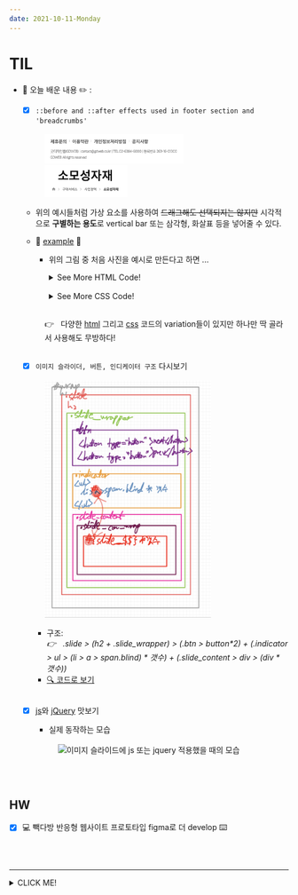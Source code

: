 ```yaml
---
date: 2021-10-11-Monday
---
```


# TIL

- 📝 오늘 배운 내용 ✏️ : 
  - [x] `::before and ::after effects used in footer section and 'breadcrumbs'`        

  <br />
  <img src="./images/footer_before_after_effects.png" alt="before와 after 가상 요소를 사용한 예시" width="250px" height="px" style="padding-left: 40px;"/>
  <br />
  <img src="./images/breadcrumbs_example.png" alt="before와 after 가상 요소를 사용한 예시" width="150px" height="px" style="padding-left: 40px;"/>
  <br />

  - 위의 예시들처럼 가상 요소를 사용하여 ~~드래그해도 선택되지는 않지만~~ 시각적으로 **구별하는 용도**로 vertical bar 또는 삼각형, 화살표 등을 넣어줄 수 있다.       

  - 📍 <u>example</u> 📍         
    - 위의 그림 중 처음 사진을 예시로 만든다고 하면 ... 

      <details>
      <summary>See More HTML Code!</summary>  

      ```html
      <!-- 솔루션 1 (with 선생님):  span 태그로 처리하기 -->
      
        <div class="nav_list">
          <ul>
            <li>
              <!-- 단, 여기는 span 안씀 -->
              <a href="#">제휴 문의</a>
            </li>
            <li>
              <span class="bar"></span>
              <a href="#">이용 약관</a>
            </li>
            <li>
              <span class="bar"></span>
              <a href="#">개인정보 처리 방침</a>
            </li>
            <li>
              <span class="bar"></span>
              <a href="#">공지 사항</a>
            </li>
          </ul>
        </div>

      ```

      </details>
      <br />
      <details>
      <summary>See More CSS Code!</summary>  

      ```css
        /* 솔루션 1 (with 선생님):  span 태그로 처리하기 */
        .bar {
          display: none;

          float: left;
          width: 1px;
          height: 10px;
          margin-left: -5px;
          margin-top: 5px;
          background: #777;
        }


        /* 솔루션 2 : 비포 가상 요소로 처리하기 
                      (span 쓰고 싶지 않으면... 두 번째 방법으로 이거...)
        */
        .nav_list li:first-child:before, 
        .nav_list li:first-child::before {
          display: none;
        }

        .nav_list li:before,
        .nav_list li::before {
          content: '';
          float: left;
          width: 1px;
          height: 10px;
          margin-left: -5px;
          margin-top: 5px;
          background-color: #59a;
        }


        /* 솔루션 3 - before말고 after도 가능...! */
        .nav_list li:after,
        .nav_list li::after {
          /* entity 코드는 가끔 읽을 수도 있기때문에... 생략... 
            유니 코드는 넣어도 무방... 
          */
          content: '';
          display: block;
          /* float: right;
          margin-left: 10px; */
          /* 위와 같이 플로트를 주는 방법도 있지만 나중에 a 태그가 크기를 갖으면 변할 수도 있으니까... */
          
          /* 이걸 선호... 추천... !! 
          플로트를 주면 해당 요소는 display: block; 과 같아지니까 ... 
          대신 여기다가 position: absolute; 줄거면 li라는 부모요소에 position: relative; 주기... */
          position: absolute;
          /* top: 5px; */
          top: 0;
          bottom: 0;
          right: -5px;
          margin: auto;

          width: 0;
          height: 10px;
          border-right: 1px solid #19a;
        }


        /* 솔루션 4 - li에 border를 활용하는 방법 */
        .nav_list li {
          height: 10px;
          margin-right: 10px;
          padding-right: 10px;
          border-right: 1px solid #f06;
        }
        .nav_list li:last-child {
          border: 0;
          margin-right: 0;
        }
        .nav_list a {
          /* width: 100px;
          height: 50px; */
          background-color: #7ff;
        }
      ```

      </details>

  <br />
  <p style="padding-left: 40px;">👉 &nbsp; 다양한 <a href="https://github.com/ekfka4863/frontEndCourse_210901/blob/main/code_during_the_class/html/c_01_position_set.html">html</a> 그리고 <a href="https://github.com/ekfka4863/frontEndCourse_210901/blob/main/code_during_the_class/css/src/c_01_position_set.css">css</a> 코드의 variation들이 있지만 하나만 딱 골라서 사용해도 무방하다!</p>   

  <br />

  - [x] `이미지 슬라이더, 버튼, 인디케이터 구조` 다시보기      

  <br />     
  <img src="./images/slide_and_indicator_html_structure.jpeg" alt="이미지 슬라이더와 버튼, 그리고 인디케이터의 구조 스케치" width="300px" height="px" style="padding-left: 40px;"  />
  <br />     

  <div style="padding-left: 20px;">
    <ul style="list-style: square;">
      <li>구조: <br />
      <em>👉  &nbsp; .slide > (h2 + .slide_wrapper) > (.btn > button*2) + (.indicator > ul > (li > a > span.blind) * 갯수) + (.slide_content > div > (div * 갯수))</em>
      </li>
      <li><a href="https://github.com/ekfka4863/frontEndCourse_210901/tree/main/practice/practice_11%20(slide%20banner)">🔍 코드로 보기</a></li>
    </ul>
  </div>
  <br /> 


  - [x] [js](https://github.com/ekfka4863/frontEndCourse_210901/blob/main/practice/pracice_11%20(%EC%8A%AC%EB%9D%BC%EC%9D%B4%EB%93%9C%20%EB%B0%B0%EB%84%88)/js/src/slide_banner.js)와 [jQuery](https://github.com/ekfka4863/frontEndCourse_210901/blob/main/practice/pracice_11%20(%EC%8A%AC%EB%9D%BC%EC%9D%B4%EB%93%9C%20%EB%B0%B0%EB%84%88)/js/src/slide_banner_from_JQ.js) 맛보기         
    - 실제 동작하는 모습     
    
    <br />
    <img src="./images/js_jquery_적용.gif" alt="이미지 슬라이드에 js 또는 jquery 적용했을 때의 모습" width="350px" heigh="px" style="padding-left: 40px;" />

<br /> 
<br />

## HW
- [x] 💻 빽다방 반응형 웹사이트 프로토타입 figma로 더 develop ⌨️    

<br /> 
<br />

---

<details>
<summary>CLICK ME!</summary>  

- cf.  
  - http://www.serveone.co.kr/kr/purchasing-service/business/consumable-materials.do
  - https://www.gdweb.co.kr/main/
  - https://green-webdesigner.tistory.com/20
  - https://blogpack.tistory.com/868

</detials>   

